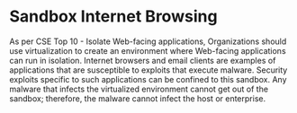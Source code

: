 # Sandbox Internet Browsing

As per CSE Top 10 - Isolate Web-facing applications, Organizations should use virtualization to create an environment where Web-facing applications can run in isolation. Internet browsers and email clients are examples of applications that are susceptible to exploits that execute malware. Security exploits specific to such applications can be confined to this sandbox. Any malware that infects the virtualized environment cannot get out of the sandbox; therefore, the malware cannot infect the host or enterprise.
